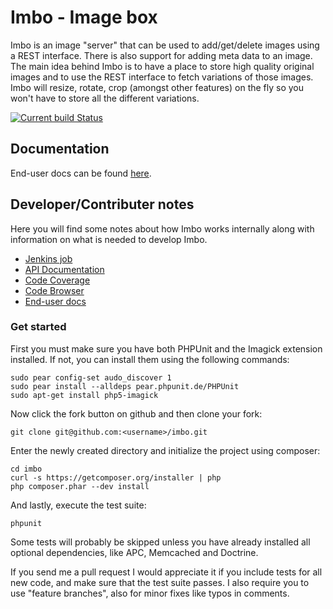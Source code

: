 # Imbo - Image box
Imbo is an image "server" that can be used to add/get/delete images using a REST interface. There is also support for adding meta data to an image. The main idea behind Imbo is to have a place to store high quality original images and to use the REST interface to fetch variations of those images. Imbo will resize, rotate, crop (amongst other features) on the fly so you won't have to store all the different variations.

[![Current build Status](https://secure.travis-ci.org/imbo/imbo.png)](http://travis-ci.org/imbo/imbo)

## Documentation
End-user docs can be found [here](http://docs.imbo-project.org/en/latest/).

## Developer/Contributer notes
Here you will find some notes about how Imbo works internally along with information on what is needed to develop Imbo.

* [Jenkins job](http://ci.starzinger.net/job/Imbo/)
* [API Documentation](http://ci.starzinger.net/job/Imbo/API_Documentation/)
* [Code Coverage](http://ci.starzinger.net/job/Imbo/Code_Coverage/)
* [Code Browser](http://ci.starzinger.net/job/Imbo/Code_Browser/)
* [End-user docs](http://imbo.readthedocs.org/en/latest/)

### Get started
First you must make sure you have both PHPUnit and the Imagick extension installed. If not, you can install them using the following commands:

    sudo pear config-set audo_discover 1
    sudo pear install --alldeps pear.phpunit.de/PHPUnit
    sudo apt-get install php5-imagick

Now click the fork button on github and then clone your fork:

    git clone git@github.com:<username>/imbo.git

Enter the newly created directory and initialize the project using composer:

    cd imbo
    curl -s https://getcomposer.org/installer | php
    php composer.phar --dev install

And lastly, execute the test suite:

    phpunit

Some tests will probably be skipped unless you have already installed all optional dependencies, like APC, Memcached and Doctrine.

If you send me a pull request I would appreciate it if you include tests for all new code, and make sure that the test suite passes. I also require you to use "feature branches", also for minor fixes like typos in comments.
